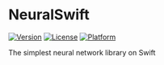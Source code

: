 # NeuralSwift

[![Version](https://img.shields.io/cocoapods/v/NeuralSwift.svg?style=flat)](https://cocoapods.org/pods/NeuralSwift)
[![License](https://img.shields.io/cocoapods/l/NeuralSwift.svg?style=flat)](https://cocoapods.org/pods/NeuralSwift)
[![Platform](https://img.shields.io/cocoapods/p/NeuralSwift.svg?style=flat)](https://cocoapods.org/pods/NeuralSwift)

The simplest neural network library on Swift
